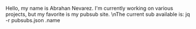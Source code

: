 Hello, my name is Abrahan Nevarez. I'm currently working on various projects, but my favorite is my pubsub site.
\nThe current sub available is: 
jq -r pubsubs.json .name

